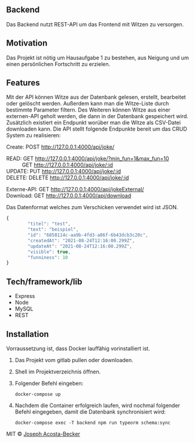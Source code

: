 ## Backend

Das Backend nutzt REST-API um das Frontend mit Witzen zu versorgen.

## Motivation

Das Projekt ist nötig um Hausaufgabe 1 zu bestehen, aus Neigung und um einen persönlichen Fortschritt zu erzielen.

## Features

Mit der API können Witze aus der Datenbank gelesen, erstellt, bearbeitet oder gelöscht werden.
Außerdem kann man die Witze-Liste durch bestimmte Parameter filtern.
Des Weiteren können Witze aus einer externen-API geholt werden, die dann in der Datenbank gespeichert wird. Zusätzlich existiert ein Endpunkt worüber man die Witze als CSV-Datei downloaden kann.
Die API stellt folgende Endpunkte bereit um das CRUD System zu realisieren:<br>

Create: POST http://127.0.0.1:4000/api/joke/<br>

READ: GET http://127.0.0.1:4000/api/joke/?min_fun=1&max_fun=10<br>
&emsp;&emsp;&emsp;GET http://127.0.0.1:4000/api/joke/:id<br>
UPDATE: PUT http://127.0.0.1:4000/api/joke/:id<br>
DELETE: DELETE http://127.0.0.1:4000/api/joke/:id<br>

Externe-API: GET http://127.0.0.1:4000/api/jokeExternal/<br>
Download: GET http://127.0.0.1:4000/api/download<br>

Das Datenformat welches zum Verschicken verwendet wird ist JSON.

```javascript
{
        "titel": "test",
        "text": "beispiel",
        "id": "6858114c-aa9b-4fd3-a86f-6b43dcb3c20c",
        "createdAt": "2021-08-24T12:16:00.299Z",
        "updateAt": "2021-08-24T12:16:00.299Z",
        "visible": true,
        "funniness": 10
}
```

## Tech/framework/lib

- Express
- Node
- MySQL
- REST

## Installation

Vorraussetzung ist, dass Docker lauffähig vorinstalliert ist.

1. Das Projekt vom gitlab pullen oder downloaden.
2. Shell im Projektverzeichnis öffnen.
3. Folgender Befehl eingeben:<br>

   ```console
   docker-compose up
   ```

4. Nachdem die Container erfolgreich laufen, wird nochmal folgender Befehl eingegeben, damit die Datenbank synchronisiert wird:<br>

   ```console
   docker-compose exec -T backend npm run typeorm schema:sync
   ```

MIT © [Joseph Acosta-Becker]()
